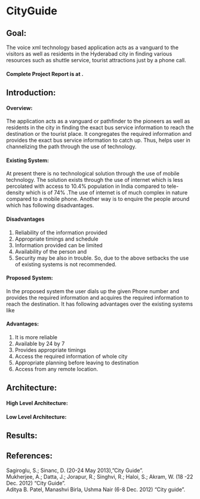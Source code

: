# CityGuide


## Goal:
The voice xml technology based application acts as a vanguard to the visitors as well as residents in the
Hyderabad city in finding various resources such as shuttle service, tourist attractions just by a phone call.

#### Complete Project Report is at ![]().

## Introduction:
#### Overview:
The application acts as a vanguard or pathfinder to the pioneers as well as residents in the city in finding the exact bus service information to reach the destination or the tourist place. It congregates the required information and provides the exact bus service information to catch up. Thus, helps user in channelizing the path through the use of technology.
#### Existing System:
At present there is no technological solution through the use of mobile technology. The  solution exists through the use of internet which is less percolated  with access to 10.4% population  in India compared to tele-density which is of 74% .The use of internet is of much complex in nature compared to a mobile phone. Another way is to enquire the people around which has following disadvantages.
#### Disadvantages 
1.  Reliability of the information provided
2.  Appropriate timings and schedule
3.  Information provided can be limited
4.  Availability of the person and 
5.  Security may be also in trouble.
So, due to the above setbacks the use of existing systems is not recommended.
#### Proposed System:
In the proposed system the user dials up the given Phone number and provides the required information and acquires the required information to reach the destination. It has following advantages over the existing systems like

#### Advantages:
1.	It is more reliable
2.	Available by 24 by 7 
3.	Provides appropriate timings
4.	Access the required information of whole city
5.	Appropriate planning before leaving to destination 
6.	Access from any remote location.


## Architecture:
#### High Level Architecture:
#### Low Level Architecture:
## Results: 

## References:
Sagiroglu, S.; Sinanc, D. (20-24 May 2013),”City Guide”.  
Mukherjee, A.; Datta, J.; Jorapur, R.; Singhvi, R.; Haloi, S.; Akram, W. (18 -22 Dec. 2012) “City Guide”.  
Aditya B. Patel, Manashvi Birla, Ushma Nair (6-8 Dec. 2012) “City guide”.  
